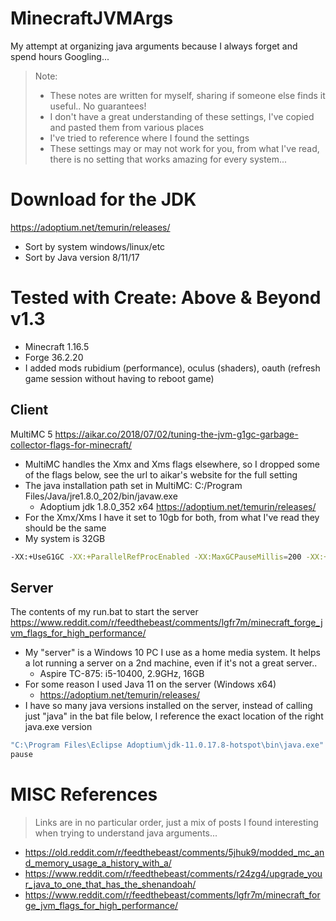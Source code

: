 # MinecraftJVMArgs
My attempt at organizing java arguments because I always forget and spend hours Googling...

> Note:
> + These notes are written for myself, sharing if someone else finds it useful.. No guarantees!
> + I don't have a great understanding of these settings, I've copied and pasted them from various places
> + I've tried to reference where I found the settings
> + These settings may or may not work for you, from what I've read, there is no setting that works amazing for every system...

# Download for the JDK
https://adoptium.net/temurin/releases/
+ Sort by system windows/linux/etc
+ Sort by Java version 8/11/17


# Tested with Create: Above & Beyond v1.3
+ Minecraft 1.16.5
+ Forge 36.2.20
+ I added mods rubidium (performance), oculus (shaders), oauth (refresh game session without having to reboot game) 

## Client
MultiMC 5
https://aikar.co/2018/07/02/tuning-the-jvm-g1gc-garbage-collector-flags-for-minecraft/
+ MultiMC handles the Xmx and Xms flags elsewhere, so I dropped some of the flags below, see the url to aikar's website for the full setting
+ The java installation path set in MultiMC: C:/Program Files/Java/jre1.8.0_202/bin/javaw.exe
  +   Adoptium jdk 1.8.0_352 x64 https://adoptium.net/temurin/releases/
+   For the Xmx/Xms I have it set to 10gb for both, from what I've read they should be the same
  + My system is 32GB
```sh
-XX:+UseG1GC -XX:+ParallelRefProcEnabled -XX:MaxGCPauseMillis=200 -XX:+UnlockExperimentalVMOptions -XX:+DisableExplicitGC -XX:+AlwaysPreTouch -XX:G1NewSizePercent=30 -XX:G1MaxNewSizePercent=40 -XX:G1HeapRegionSize=8M -XX:G1ReservePercent=20 -XX:G1HeapWastePercent=5 -XX:G1MixedGCCountTarget=4 -XX:InitiatingHeapOccupancyPercent=15 -XX:G1MixedGCLiveThresholdPercent=90 -XX:G1RSetUpdatingPauseTimePercent=5 -XX:SurvivorRatio=32 -XX:+PerfDisableSharedMem -XX:MaxTenuringThreshold=1 -Dusing.aikars.flags=https://mcflags.emc.gs -Daikars.new.flags=true
```

## Server
The contents of my run.bat to start the server
https://www.reddit.com/r/feedthebeast/comments/lgfr7m/minecraft_forge_jvm_flags_for_high_performance/
+ My "server" is a Windows 10 PC I use as a home media system. It helps a lot running a server on a 2nd machine, even if it's not a great server..
  + Aspire TC-875: i5-10400, 2.9GHz, 16GB
+ For some reason I used Java 11 on the server (Windows x64)
  + https://adoptium.net/temurin/releases/  
+ I have so many java versions installed on the server, instead of calling just "java" in the bat file below, I reference the exact location of the right java.exe version 
```sh
"C:\Program Files\Eclipse Adoptium\jdk-11.0.17.8-hotspot\bin\java.exe" -XX:+UseG1GC -Xmx8G -Xms8G -Dsun.rmi.dgc.server.gcInterval=600000 -XX:+UnlockExperimentalVMOptions -XX:+DisableExplicitGC -XX:G1NewSizePercent=20 -XX:G1ReservePercent=20 -XX:MaxGCPauseMillis=50 -XX:G1HeapRegionSize=32 -jar forge-1.16.5-36.2.20.jar --nogui
pause
```

# MISC References
> Links are in no particular order, just a mix of posts I found interesting when trying to understand java arguments...
+ https://old.reddit.com/r/feedthebeast/comments/5jhuk9/modded_mc_and_memory_usage_a_history_with_a/
+ https://www.reddit.com/r/feedthebeast/comments/r24zg4/upgrade_your_java_to_one_that_has_the_shenandoah/
+ https://www.reddit.com/r/feedthebeast/comments/lgfr7m/minecraft_forge_jvm_flags_for_high_performance/
